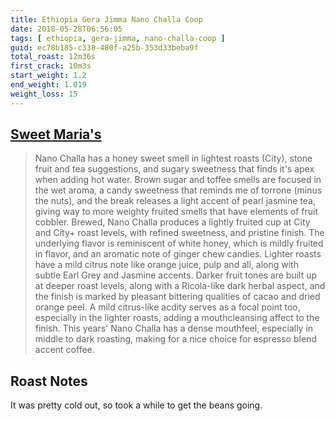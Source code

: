 ```yaml
---
title: Ethiopia Gera Jimma Nano Challa Coop
date: 2018-05-28T06:56:05
tags: [ ethiopia, gera-jimma, nano-challa-coop ]
guid: ec78b185-c338-480f-a25b-353d33beba9f
total_roast: 12m36s
first_crack: 10m3s
start_weight: 1.2
end_weight: 1.019
weight_loss: 15
---
```


## [Sweet Maria's][sm]

[sm]: https://web.archive.org/web/20180304223514/https://webcache.googleusercontent.com/search?q=cache:WGgbDUCsb5IJ:https://www.sweetmarias.com/product/ethiopia-gera-jimma-nano-challa-coop+&cd=1&hl=en&ct=clnk&gl=us

> Nano Challa has a honey sweet smell in lightest roasts (City), stone fruit and
> tea suggestions, and sugary sweetness that finds it's apex when adding hot
> water. Brown sugar and toffee smells are focused in the wet aroma, a candy
> sweetness that reminds me of torrone (minus the nuts), and the break releases
> a light accent of pearl jasmine tea, giving way to more weighty fruited smells
> that have elements of fruit cobbler. Brewed, Nano Challa produces a lightly
> fruited cup at City and City+ roast levels, with refined sweetness, and
> pristine finish. The underlying flavor is reminiscent of white honey, which is
> mildly fruited in flavor, and an aromatic note of ginger chew candies. Lighter
> roasts have a mild citrus note like orange juice, pulp and all, along with
> subtle Earl Grey and Jasmine accents. Darker fruit tones are built up at
> deeper roast levels, along with a Ricola-like dark herbal aspect, and the
> finish is marked by pleasant bittering qualities  of cacao and dried orange
> peel. A mild citrus-like acdity serves as a focal point too, especially in the
> lighter roasts, adding a mouthcleansing affect to the finish. This years' Nano
> Challa has a dense mouthfeel, especially in middle to dark roasting, making
> for a nice choice for espresso blend accent coffee. 

## Roast Notes

It was pretty cold out, so took a while to get the beans going.
